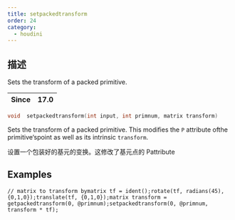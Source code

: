 ```yaml
---
title: setpackedtransform
order: 24
category:
  - houdini
---
```

    
## 描述

Sets the transform of a packed primitive.

| Since | 17.0 |
| ----- | ---- |

```c
void  setpackedtransform(int input, int primnum, matrix transform)
```

Sets the transform of a packed primitive. This modifies the `P` attribute
ofthe primitive‘spoint as well as its intrinsic `transform`.

设置一个包装好的基元的变换。这修改了基元点的 Pattribute

## Examples

    // matrix to transform bymatrix tf = ident();rotate(tf, radians(45), {0,1,0});translate(tf, {0,1,0});matrix transform = getpackedtransform(0, @primnum);setpackedtransform(0, @primnum, transform * tf);

